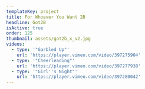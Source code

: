 ```yaml
---
templateKey: project
title: For Whoever You Want 2B
headline: Got2B
isActive: true
order: 125
thumbnail: assets/got2b_x_v2.jpg
videos:
  - type: '"Garbled Up"'
    url: 'https://player.vimeo.com/video/397275904'
  - type: '"Cheerleading"'
    url: 'https://player.vimeo.com/video/397277938'
  - type: '"Girl''s Night"'
    url: 'https://player.vimeo.com/video/397280042'
---
```

